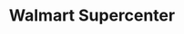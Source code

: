 ---
title: "Walmart Supercenter"
url: /north-little-rock/walmart-supercenter-maumelle-boulevard/
shop: supermarket
---